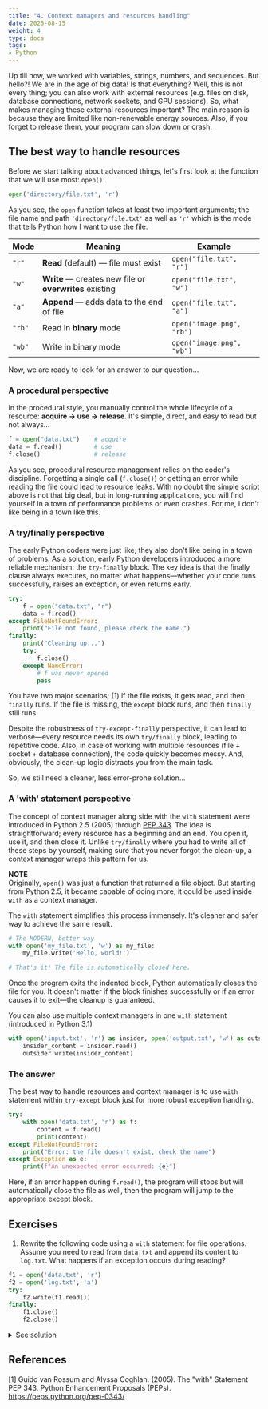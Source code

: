 ```yaml
---
title: "4. Context managers and resources handling"
date: 2025-08-15
weight: 4
type: docs
tags: 
- Python
---
```


Up till now, we worked with variables, strings, numbers, and sequences. But hello?! We are in the age of big data! Is that everything? Well, this is not every thing; you can also work with external resources (e.g. files on disk, database connections, network sockets, and GPU sessions). So, what makes managing these external resources important? The main reason is because they are limited like non-renewable energy sources. Also, if you forget to release them, your program can slow down or crash. 

## The best way to handle resources
Before we start talking about advanced things, let's first look at the function that we will use most: `open()`. 
```python
open('directory/file.txt', 'r')
```
As you see, the `open` function takes at least two important arguments; the file name and path `'directory/file.txt'` as well as `'r'` which is the mode that tells Python how I want to use the file.

| Mode   | Meaning                                                             | Example                   |
| ------ | ------------------------------------------------------------------- | ------------------------- |
| `"r"`  | **Read** (default) — file must exist                                | `open("file.txt", "r")`   |
| `"w"`  | **Write** — creates new file or **overwrites** existing             | `open("file.txt", "w")`   |
| `"a"`  | **Append** — adds data to the end of file                           | `open("file.txt", "a")`   |
| `"rb"` | Read in **binary** mode                                             | `open("image.png", "rb")` |
| `"wb"` | Write in binary mode                                                | `open("image.png", "wb")` |

Now, we are ready to look for an answer to our question...

### A procedural perspective 
In the procedural style, you manually control the whole lifecycle of a resource: **acquire $\to$ use $\to$ release**. It's simple, direct, and easy to read but not always...

```python
f = open("data.txt")    # acquire
data = f.read()         # use
f.close()               # release
```
As you see, procedural resource management relies on the coder's discipline. Forgetting a single call (`f.close()`) or getting an error while reading the file could lead to resource leaks. With no doubt the simple script above is not that big deal, but in long-running applications, you will find yourself in a town of performance problems or even crashes. For me, I don't like being in a town like this. 


### A try/finally perspective
The early Python coders were just like; they also don't like being in a town of problems. As a solution, early Python developers introduced a more reliable mechanism: the `try-finally` block. The key idea is that the finally clause always executes, no matter what happens&mdash;whether your code runs successfully, raises an exception, or even returns early. 
```python
try:
    f = open("data.txt", "r")
    data = f.read()
except FileNotFoundError:
    print("File not found, please check the name.")
finally:
    print("Cleaning up...")
    try:
        f.close()
    except NameError:
        # f was never opened
        pass
```
You have two major scenarios; (1) if the file exists, it gets read, and then `finally` runs. If the file is missing, the `except` block runs, and then `finally` still runs. 

Despite the robustness of `try-except-finally` perspective, it can lead to verbose&mdash;every resource needs its own `try/finally` block, leading to repetitive code. Also, in case of working with multiple resources (file + socket + database connection), the code quickly becomes messy. And, obviously, the clean-up logic distracts you from the main task. 

So, we still need a cleaner, less error-prone solution...

### A 'with' statement perspective 
The concept of context manager along side with the `with` statement were introduced in Python 2.5 (2005) through [PEP 343](#pep_343). The idea is straightforward; every resource has a beginning and an end. You open it, use it, and then close it. Unlike `try/finally` where you had to write all of these steps by yourself, making sure that you never forgot the clean-up, a context manager wraps this pattern for us.

**NOTE** <br>
Originally, `open()` was just a function that returned a file object. But starting from Python 2.5, it became capable of doing more; it could be used inside `with` as a context manager.

The `with` statement simplifies this process immensely. It's cleaner and safer way to achieve the same result.
```python
# The MODERN, better way
with open('my_file.txt', 'w') as my_file:
    my_file.write('Hello, world!')

# That's it! The file is automatically closed here.
```
Once the program exits the indented block, Python automatically closes the file for you. It doesn't matter if the block finishes successfully or if an error causes it to exit&mdash;the cleanup is guaranteed. 

You can also use multiple context managers in one `with` statement (introduced in Python 3.1)
```python
with open('input.txt', 'r') as insider, open('output.txt', 'w') as outsider: 
    insider_content = insider.read() 
    outsider.write(insider_content)
```

### The answer
The best way to handle resources and context manager is to use `with` statement within `try-except` block just for more robust exception handling.
```python
try: 
    with open('data.txt', 'r') as f: 
        content = f.read()
        print(content)
except FileNotFoundError: 
    print("Error: the file doesn't exist, check the name")
except Exception as e: 
    print(f"An unexpected error occurred: {e}")
```
Here, if an error happen during `f.read()`, the program will stops but will automatically close the file as well, then the program will jump to the appropriate except block. 


## Exercises

1. Rewrite the following code using a `with` statement for file operations. Assume you need to read from `data.txt` and append its content to `log.txt`. What happens if an exception occurs during reading? 
```python
f1 = open('data.txt', 'r')
f2 = open('log.txt', 'a')
try: 
    f2.write(f1.read())
finally: 
    f1.close()
    f2.close()
```
<details>
<summary>See solution</summary>

You can make the code much cleaner and safer using a `with` statement, which lets you open multiple files in the same line.

```python
try:
    with open('data.txt', 'r') as source_file, open('log.txt', 'a') as log_file:
        log_file.write(source_file.read())
except FileNotFoundError:
    print("Error: One of the files was not found.")
except Exception as e:
    print(f"An unexpected error occurred: {e}")

```

**What Happens if an Exception Occurs?**

This is the key advantage of using the `with` statement.

If an exception occurs inside the `with` block (for example, if `data.txt` doesn't exist, causing a `FileNotFoundError`, or if there's a disk error during the `source_file.read()` operation), **Python guarantees that both files will be automatically and properly closed**.

Here's the sequence of events:

1.  An error occurs while trying to execute `log_file.write(source_file.read())`.
2.  The program immediately stops executing the code inside the `with` block.
3.  Before propagating the error to the `except` block, the `with` statement's "cleanup" logic runs. It closes `log_file` and `source_file`.
4.  The program then jumps to the appropriate `except` block to handle the error.



</details>



## References
[<span id="pep_343">1</span>] Guido van Rossum and Alyssa Coghlan. (2005). The "with" Statement PEP 343. Python Enhancement Proposals (PEPs). https://peps.python.org/pep-0343/ <br> 
